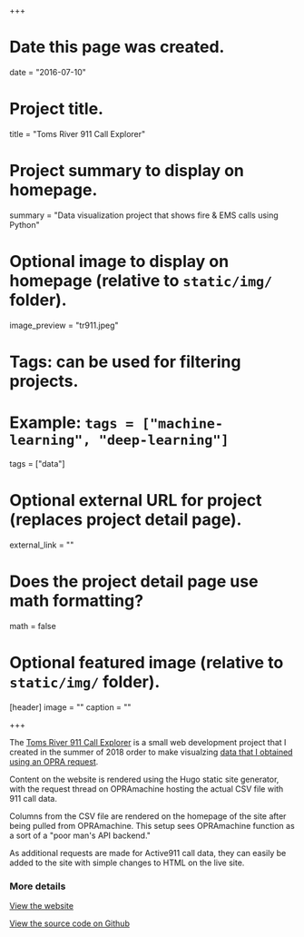 +++
# Date this page was created.
date = "2016-07-10"

# Project title.
title = "Toms River 911 Call Explorer"

# Project summary to display on homepage.
summary = "Data visualization project that shows fire & EMS calls using Python"

# Optional image to display on homepage (relative to `static/img/` folder).
image_preview = "tr911.jpeg"

# Tags: can be used for filtering projects.
# Example: `tags = ["machine-learning", "deep-learning"]`
tags = ["data"]

# Optional external URL for project (replaces project detail page).
external_link = ""

# Does the project detail page use math formatting?
math = false

# Optional featured image (relative to `static/img/` folder).
[header]
image = ""
caption = ""

+++

The [Toms River 911 Call Explorer](https://tr911test.rozzi.media) is a small web development project that I
created in the summer of 2018 order to make visualzing [data that I obtained using an OPRA request](https://opramachine.com/request/active911_call_data_may_1st_to_j_2).

Content on the website is rendered using the Hugo static site generator, with the request thread on OPRAmachine hosting the actual CSV file with 911 call data.

Columns from the CSV file are rendered on the homepage of the site after being pulled from OPRAmachine. This setup sees OPRAmachine function as a sort of a "poor man's API backend."

As additional requests are made for Active911 call data, they can easily be added to the site with simple changes to HTML on the live site.

### More details

[View the website](https://tomsriver911.ocscanner.news)

[View the source code on Github](https://github.com/gavinrozzi/toms-river-911-calls)